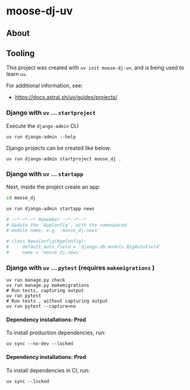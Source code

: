 # moose-dj-uv

## About

## Tooling

This project was created with `uv init moose-dj-uv`, and 
is being used to learn `uv`.

For additional information, see: 
* https://docs.astral.sh/uv/guides/projects/

### Django with `uv` ... `startproject`

Execute the `django-admin` CLI

```
uv run django-admin --help
```

Django projects can be created like below:

```
uv run django-admin startproject moose_dj .
```

### Django with `uv` ... `startapp`

Next, inside the project create an app:

```bash
cd moose_dj

uv run django-admin startapp news

# -~*-~*-~* Remember -~*-~*-~*
# Update the 'AppConfig', with the namespaced
# module name, e.g. 'moose_dj.news'

# class NewsConfig(AppConfig):
#     default_auto_field = 'django.db.models.BigAutoField'
#     name = 'moose_dj.news'
```

### Django with `uv` ... `pytest` (requires `makemigrations` )

```
uv run manage.py check
uv run manage.py makemigrations
# Run tests, capturing output
uv run pytest
# Run tests , without capturing output
uv run pytest --capture=no
```

#### Dependency installations: Prod

To install production dependencies, run:

```
uv sync --no-dev --locked
```

#### Dependency installations: Prod


To install dependencies in CI, run:

```
uv sync --locked
```
